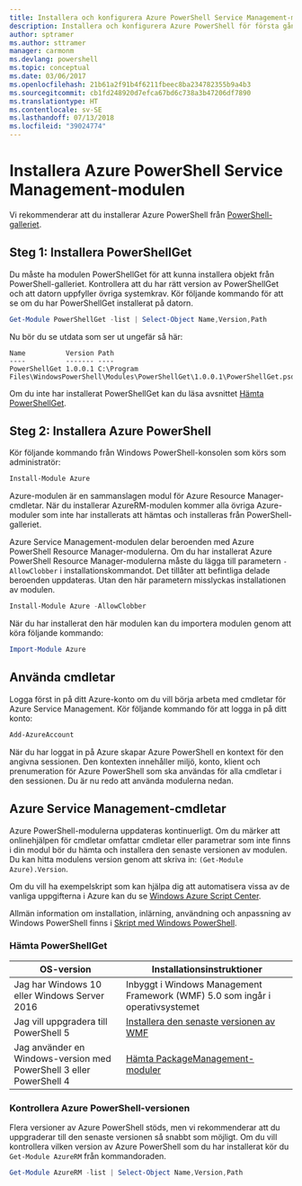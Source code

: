 ```yaml
---
title: Installera och konfigurera Azure PowerShell Service Management-modulen | Microsoft Docs
description: Installera och konfigurera Azure PowerShell för första gången.
author: sptramer
ms.author: sttramer
manager: carmonm
ms.devlang: powershell
ms.topic: conceptual
ms.date: 03/06/2017
ms.openlocfilehash: 21b61a2f91b4f6211fbeec8ba234782355b9a4b3
ms.sourcegitcommit: cb1fd248920d7efca67bd6c738a3b47206df7890
ms.translationtype: HT
ms.contentlocale: sv-SE
ms.lasthandoff: 07/13/2018
ms.locfileid: "39024774"
---
```

# <a name="installing-the-azure-powershell-service-management-module"></a>Installera Azure PowerShell Service Management-modulen

Vi rekommenderar att du installerar Azure PowerShell från [PowerShell-galleriet](https://www.powershellgallery.com/).

## <a name="step-1-install-powershellget"></a>Steg 1: Installera PowerShellGet

Du måste ha modulen PowerShellGet för att kunna installera objekt från PowerShell-galleriet. Kontrollera att du har rätt version av PowerShellGet och att datorn uppfyller övriga systemkrav. Kör följande kommando för att se om du har PowerShellGet installerat på datorn.

```powershell
Get-Module PowerShellGet -list | Select-Object Name,Version,Path
```

Nu bör du se utdata som ser ut ungefär så här:

```output
Name          Version Path
----          ------- ----
PowerShellGet 1.0.0.1 C:\Program Files\WindowsPowerShell\Modules\PowerShellGet\1.0.0.1\PowerShellGet.psd1
```

Om du inte har installerat PowerShellGet kan du läsa avsnittet [Hämta PowerShellGet](#how-to-get-powershellget).

## <a name="step-2-install-azure-powershell"></a>Steg 2: Installera Azure PowerShell

Kör följande kommando från Windows PowerShell-konsolen som körs som administratör:

```powershell
Install-Module Azure
```

Azure-modulen är en sammanslagen modul för Azure Resource Manager-cmdletar. När du installerar AzureRM-modulen kommer alla övriga Azure-moduler som inte har installerats att hämtas och installeras från PowerShell-galleriet.

Azure Service Management-modulen delar beroenden med Azure PowerShell Resource Manager-modulerna. Om du har installerat Azure PowerShell Resource Manager-modulerna måste du lägga till parametern `-AllowClobber` i installationskommandot. Det tillåter att befintliga delade beroenden uppdateras. Utan den här parametern misslyckas installationen av modulen.

```powershell
Install-Module Azure -AllowClobber
```

När du har installerat den här modulen kan du importera modulen genom att köra följande kommando:

```powershell
Import-Module Azure
```

## <a name="to-use-the-cmdlets"></a>Använda cmdletar

Logga först in på ditt Azure-konto om du vill börja arbeta med cmdletar för Azure Service Management. Kör följande kommando för att logga in på ditt konto:

```powershell
Add-AzureAccount
```

När du har loggat in på Azure skapar Azure PowerShell en kontext för den angivna sessionen. Den kontexten innehåller miljö, konto, klient och prenumeration för Azure PowerShell som ska användas för alla cmdletar i den sessionen. Du är nu redo att använda modulerna nedan.

## <a name="azure-service-management-cmdlets"></a>Azure Service Management-cmdletar

Azure PowerShell-modulerna uppdateras kontinuerligt. Om du märker att onlinehjälpen för cmdletar omfattar cmdletar eller parametrar som inte finns i din modul bör du hämta och installera den senaste versionen av modulen. Du kan hitta modulens version genom att skriva in: `(Get-Module Azure).Version`.

Om du vill ha exempelskript som kan hjälpa dig att automatisera vissa av de vanliga uppgifterna i Azure kan du se [Windows Azure Script Center](http://www.windowsazure.com/documentation/scripts/).

Allmän information om installation, inlärning, användning och anpassning av Windows PowerShell finns i [Skript med Windows PowerShell](http://go.microsoft.com/fwlink/p/?linkid=320210).

### <a name="how-to-get-powershellget"></a>Hämta PowerShellGet

|OS-version|Installationsinstruktioner|
|---|---|
|Jag har Windows 10 eller Windows Server 2016|Inbyggt i Windows Management Framework (WMF) 5.0 som ingår i operativsystemet|
|Jag vill uppgradera till PowerShell 5|[Installera den senaste versionen av WMF](https://www.microsoft.com/en-us/download/details.aspx?id=54616)|
|Jag använder en Windows-version med PowerShell 3 eller PowerShell 4|[Hämta PackageManagement-moduler](http://go.microsoft.com/fwlink/?LinkID=746217)|

<div id="helpmechoose"/>

### Kontrollera Azure PowerShell-versionen

Flera versioner av Azure PowerShell stöds, men vi rekommenderar att du uppgraderar till den senaste versionen så snabbt som möjligt. Om du vill kontrollera vilken version av Azure PowerShell som du har installerat kör du `Get-Module AzureRM` från kommandoraden.

```powershell
Get-Module AzureRM -list | Select-Object Name,Version,Path
```
